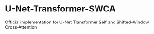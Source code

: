 # U-Net-Transformer-SWCA
Official implementation for U-Net Transformer Self and Shifted-Window Cross-Attention
